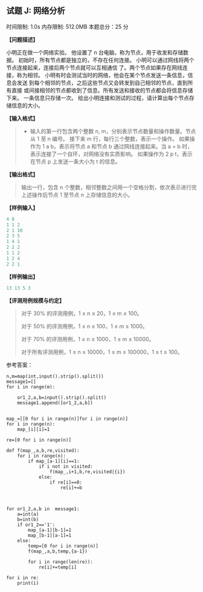 ## 试题 J: 网络分析

时间限制: 1.0s 内存限制: 512.0MB 本题总分：25 分

**【问题描述】**

小明正在做一个网络实验。
他设置了 n 台电脑，称为节点，用于收发和存储数据。
初始时，所有节点都是独立的，不存在任何连接。
小明可以通过网线将两个节点连接起来，连接后两个节点就可以互相通信
了。两个节点如果存在网线连接，称为相邻。
小明有时会测试当时的网络，他会在某个节点发送一条信息，信息会发送
到每个相邻的节点，之后这些节点又会转发到自己相邻的节点，直到所有直接
或间接相邻的节点都收到了信息。所有发送和接收的节点都会将信息存储下来。
一条信息只存储一次。
给出小明连接和测试的过程，请计算出每个节点存储信息的大小。

**【输入格式】**

>  - 输入的第一行包含两个整数 n, m，分别表示节点数量和操作数量。节点从 1 至 n 编号。
>        接下来 m 行，每行三个整数，表示一个操作。
>        如果操作为 1 a b，表示将节点 a 和节点 b 通过网线连接起来。当 a = b 时，表示连接了一个自环，对网络没有实质影响。
>        如果操作为 2 p t，表示在节点 p 上发送一条大小为 t 的信息。

**【输出格式】**

> 输出一行，包含 n 个整数，相邻整数之间用一个空格分割，依次表示进行完上述操作后节点 1 至节点 n 上存储信息的大小。

**【样例输入】**

```python
4 8
1 1 2
2 1 10
2 3 5
1 4 1
2 2 2
1 1 2
1 2 4
2 2 1
```

**【样例输出】**

```python
13 13 5 3
```

**【评测用例规模与约定】**

> 对于 30% 的评测用例，1 ≤ n ≤ 20，1 ≤ m ≤ 100。
>
> 对于 50% 的评测用例，1 ≤ n ≤ 100，1 ≤ m ≤ 1000。
>
> 对于 70% 的评测用例，1 ≤ n ≤ 1000，1 ≤ m ≤ 10000。
>
> 对于所有评测用例，1 ≤ n ≤ 10000，1 ≤ m ≤ 100000，1 ≤ t ≤ 100。

参考答案：

```
n,m=map(int,input().strip().split())
message1=[]
for i in range(m):
    
    or1_2,a,b=input().strip().split()
    message1.append([or1_2,a,b])

    
map_=[[0 for i in range(n)]for i in range(n)]
for i in range(n):
    map_[i][i]=1
    
re=[0 for i in range(n)]

def f(map_,a,b,re,visited):
    for i in range(n):
        if map_[a-1][i]==1:
            if i not in visited:
                f(map_,i+1,b,re,visited|{i})
            else:
                if re[i]==0:
                    re[i]+=b



for or1_2,a,b in  message1:
    a=int(a)
    b=int(b)
    if or1_2=='1':
        map_[a-1][b-1]=1
        map_[b-1][a-1]=1
    else:
        temp=[0 for i in range(n)]
        f(map_,a,b,temp,{a-1})

        for i in range(len(re)):
            re[i]+=temp[i]
        
for i in re:
    print(i)
    
```